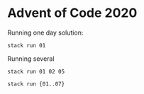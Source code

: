 # Advent of Code 2020

Running one day solution:

```
stack run 01
```

Running several

```
stack run 01 02 05
```

```
stack run {01..07}
```

